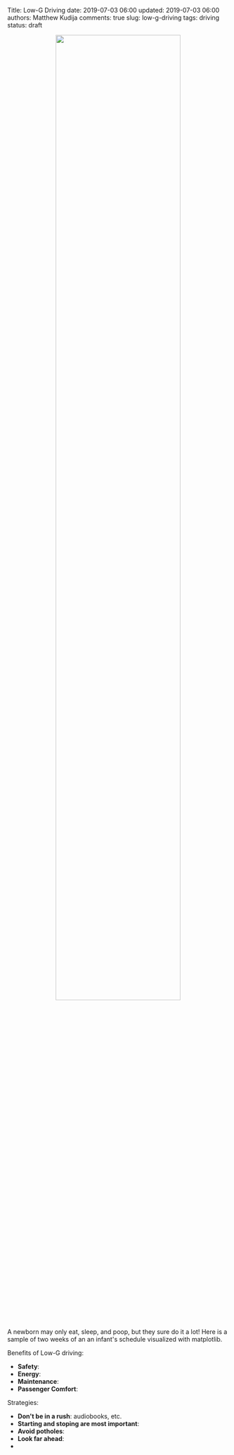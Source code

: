 Title: Low-G Driving
date: 2019-07-03 06:00
updated: 2019-07-03 06:00
authors: Matthew Kudija
comments: true
slug: low-g-driving
tags: driving
status: draft

<!-- PELICAN_BEGIN_SUMMARY -->

<p style="text-align:center;"><img src="{filename}/downloads/code/baby-schedule/plot_all_radial.png" width="75%" height="75%"></p>

A newborn may only eat, sleep, and poop, but they sure do it a lot! Here is a sample of two weeks of an an infant's schedule visualized with matplotlib.

<!-- PELICAN_END_SUMMARY -->

Benefits of Low-G driving:
- **Safety**:
- **Energy**:
- **Maintenance**:
- **Passenger Comfort**:


Strategies:
- **Don't be in a rush**: audiobooks, etc.
- **Starting and stoping are most important**:
- **Avoid potholes**:
- **Look far ahead**:
- 

